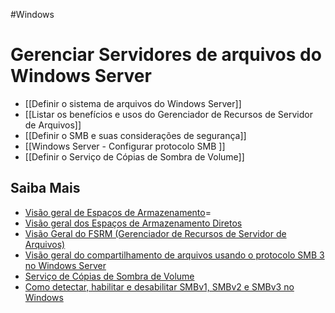#Windows 
# Gerenciar Servidores de arquivos do Windows Server

- [[Definir o sistema de arquivos do Windows Server]]
- [[Listar os benefícios e usos do Gerenciador de Recursos de Servidor de Arquivos]]
- [[Definir o SMB e suas considerações de segurança]]
- [[Windows Server - Configurar protocolo SMB ]]
- [[Definir o Serviço de Cópias de Sombra de Volume]]

## Saiba Mais

- [Visão geral de Espaços de Armazenamento](https://learn.microsoft.com/pt-br/previous-versions/windows/it-pro/windows-server-2012-r2-and-2012/hh831739(v=ws.11))=
- [Visão geral dos Espaços de Armazenamento Diretos](https://learn.microsoft.com/pt-br/windows-server/storage/storage-spaces/storage-spaces-direct-overview)
- [Visão Geral do FSRM (Gerenciador de Recursos de Servidor de Arquivos)](https://learn.microsoft.com/pt-br/windows-server/storage/fsrm/fsrm-overview)
- [Visão geral do compartilhamento de arquivos usando o protocolo SMB 3 no Windows Server](https://learn.microsoft.com/pt-br/windows-server/storage/file-server/file-server-smb-overview)
- [Serviço de Cópias de Sombra de Volume](https://learn.microsoft.com/pt-br/windows-server/storage/file-server/volume-shadow-copy-service)
- [Como detectar, habilitar e desabilitar SMBv1, SMBv2 e SMBv3 no Windows](https://learn.microsoft.com/pt-br/windows-server/storage/file-server/troubleshoot/detect-enable-and-disable-smbv1-v2-v3)



















